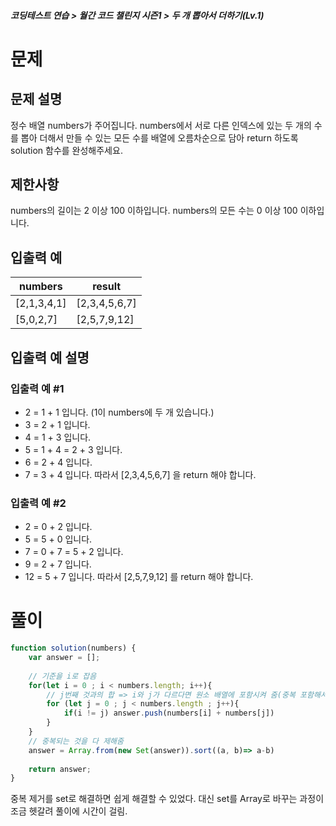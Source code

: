 ##### 코딩테스트 연습 > 월간 코드 챌린지 시즌1 > 두 개 뽑아서 더하기(Lv.1)


# 문제
## 문제 설명
정수 배열 numbers가 주어집니다. numbers에서 서로 다른 인덱스에 있는 두 개의 수를 뽑아 더해서 만들 수 있는 모든 수를 배열에 오름차순으로 담아 return 하도록 solution 함수를 완성해주세요.

## 제한사항
numbers의 길이는 2 이상 100 이하입니다.
numbers의 모든 수는 0 이상 100 이하입니다.

## 입출력 예
|numbers	    |result
|-------------|----------------
|[2,1,3,4,1]	|[2,3,4,5,6,7]
|[5,0,2,7]	  |[2,5,7,9,12]


## 입출력 예 설명
### 입출력 예 #1
- 2 = 1 + 1 입니다. (1이 numbers에 두 개 있습니다.)
- 3 = 2 + 1 입니다.
- 4 = 1 + 3 입니다.
- 5 = 1 + 4 = 2 + 3 입니다.
- 6 = 2 + 4 입니다.
- 7 = 3 + 4 입니다.
따라서 [2,3,4,5,6,7] 을 return 해야 합니다.

### 입출력 예 #2
- 2 = 0 + 2 입니다.
- 5 = 5 + 0 입니다.
- 7 = 0 + 7 = 5 + 2 입니다.
- 9 = 2 + 7 입니다.
- 12 = 5 + 7 입니다.
따라서 [2,5,7,9,12] 를 return 해야 합니다.

# 풀이
```javascript
function solution(numbers) {
    var answer = [];
    
    // 기준을 i로 잡음
    for(let i = 0 ; i < numbers.length; i++){
        // j번째 것과의 합 => i와 j가 다르다면 원소 배열에 포함시켜 줌(중복 포함해서 모든 합 구함)
        for (let j = 0 ; j < numbers.length ; j++){
            if(i != j) answer.push(numbers[i] + numbers[j])
        }
    }
    // 중복되는 것을 다 제해줌
    answer = Array.from(new Set(answer)).sort((a, b)=> a-b)
    
    return answer;
}
```

중복 제거를 set로 해결하면 쉽게 해결할 수 있었다. 대신 set를 Array로 바꾸는 과정이 조금 헷갈려 풀이에 시간이 걸림. 
